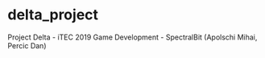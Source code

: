 # delta_project
Project Delta - iTEC 2019  Game Development - SpectralBit (Apolschi Mihai,  Percic Dan)
